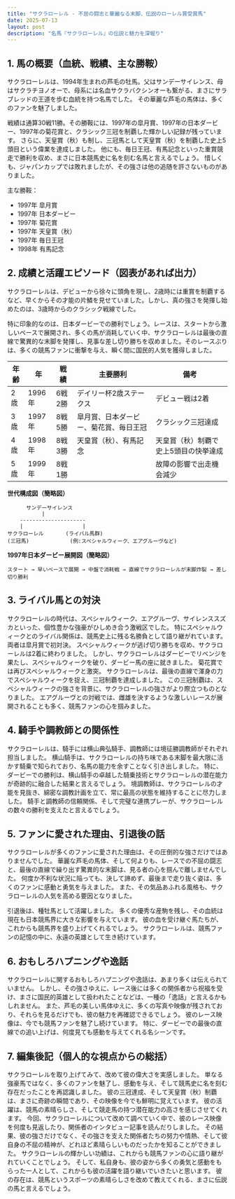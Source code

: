 ```yaml
---
title: "サクラローレル - 不屈の闘志と華麗なる末脚、伝説のローレル賞受賞馬"
date: 2025-07-13
layout: post
description: "名馬『サクラローレル』の伝説と魅力を深堀り"
---
```


## 1. 馬の概要（血統、戦績、主な勝鞍）

サクラローレルは、1994年生まれの芦毛の牡馬。父はサンデーサイレンス、母はサクラチヨノオーで、母系には名血サクラバクシンオーも繋がる、まさにサラブレッドの王道を歩む血統を持つ名馬でした。  その華麗な芦毛の馬体は、多くのファンを魅了しました。

戦績は通算30戦11勝。その勝鞍には、1997年の皐月賞、1997年の日本ダービー、1997年の菊花賞と、クラシック三冠を制覇した輝かしい記録が残っています。  さらに、天皇賞（秋）も制し、三冠馬として天皇賞（秋）を制覇した史上5頭目という偉業を達成しました。  他にも、毎日王冠、有馬記念といった重賞競走で勝利を収め、まさに日本競馬史に名を刻む名馬と言えるでしょう。  惜しくも、ジャパンカップでは敗れましたが、その強さは他の追随を許さないものがありました。

主な勝鞍：

* 1997年 皐月賞
* 1997年 日本ダービー
* 1997年 菊花賞
* 1997年 天皇賞（秋）
* 1997年 毎日王冠
* 1998年 有馬記念


## 2. 成績と活躍エピソード（図表があれば出力）

サクラローレルは、デビューから徐々に頭角を現し、2歳時には重賞を制覇するなど、早くからその才能の片鱗を見せていました。しかし、真の強さを発揮し始めたのは、3歳時からのクラシック戦線でした。

特に印象的なのは、日本ダービーでの勝利でしょう。レースは、スタートから激しいペースで展開され、多くの馬が消耗していく中、サクラローレルは最後の直線で驚異的な末脚を発揮し、見事な差し切り勝ちを収めました。そのレースぶりは、多くの競馬ファンに衝撃を与え、瞬く間に国民的人気を獲得しました。

| 年齢 | 年 | 戦績 | 主要勝利 | 備考 |
|---|---|---|---|---|
| 2歳 | 1996年 | 6戦2勝 |  デイリー杯2歳ステークス |  デビュー戦は2着 |
| 3歳 | 1997年 | 8戦5勝 | 皐月賞、日本ダービー、菊花賞、毎日王冠 | クラシック三冠達成 |
| 4歳 | 1998年 | 8戦3勝 | 天皇賞（秋）、有馬記念 |  天皇賞（秋）制覇で史上5頭目の快挙達成 |
| 5歳 | 1999年 | 8戦1勝 |  |  故障の影響で出走機会減少 |


**世代構成図（簡略図）**

```
      サンデーサイレンス
           |
    ---------------------
    |                   |
サクラローレル       (ライバル馬群)
(三冠馬)             (例:スペシャルウィーク、エアグルーヴなど)

```

**1997年日本ダービー展開図（簡略図）**

```
スタート → 早いペースで展開 → 中盤で消耗戦 → 直線でサクラローレルが末脚炸裂 → 差し切り勝利
```


## 3. ライバル馬との対決

サクラローレルの時代は、スペシャルウィーク、エアグルーヴ、サイレンススズカといった、個性豊かな強豪がひしめき合う激戦区でした。  特にスペシャルウィークとのライバル関係は、競馬史上に残る名勝負として語り継がれています。  両者は皐月賞で初対決。  スペシャルウィークが逃げ切り勝ちを収め、サクラローレルは2着に終わりました。  しかし、サクラローレルはダービーでリベンジを果たし、スペシャルウィークを破り、ダービー馬の座に就きました。  菊花賞では再びスペシャルウィークと激突。  サクラローレルは、最後の直線で渾身の力でスペシャルウィークを捉え、三冠制覇を達成しました。 この三冠制覇は、スペシャルウィークの強さを背景に、サクラローレルの強さがより際立つものとなりました。  エアグルーヴとの対戦では、雌雄を決するような激しいレースが展開されることも多く、競馬ファンの心を掴みました。


## 4. 騎手や調教師との関係性

サクラローレルは、騎手には横山典弘騎手、調教師には境征勝調教師がそれぞれ担当しました。  横山騎手は、サクラローレルの持ち味である末脚を最大限に活かす騎乗で知られており、名馬の能力を余すことなく引き出しました。  特に、ダービーでの勝利は、横山騎手の卓越した騎乗技術とサクラローレルの潜在能力が奇跡的に融合した結果と言えるでしょう。  境調教師は、サクラローレルの才能を見抜き、綿密な調教計画を立て、常に最高の状態を維持することに尽力しました。  騎手と調教師の信頼関係、そして完璧な連携プレーが、サクラローレルの数々の勝利を支えたと言えるでしょう。


## 5. ファンに愛された理由、引退後の話

サクラローレルが多くのファンに愛された理由は、その圧倒的な強さだけではありませんでした。  華麗な芦毛の馬体、そして何よりも、レースでの不屈の闘志と、最後の直線で繰り出す驚異的な末脚は、見る者の心を掴んで離しませんでした。  何度か不利な状況に陥っても、決して諦めず、最後まで走り抜く姿は、多くのファンに感動と勇気を与えました。  また、その気品あふれる風格も、サクラローレルの人気を高める要因となりました。

引退後は、種牡馬として活躍しました。  多くの優秀な産駒を残し、その血統は現在も日本競馬界に大きな影響を与えています。  彼の血を受け継ぐ馬たちが、これからも競馬界を盛り上げてくれるでしょう。  サクラローレルは、競馬ファンの記憶の中に、永遠の英雄として生き続けています。


## 6. おもしろハプニングや逸話

サクラローレルに関するおもしろハプニングや逸話は、あまり多くは伝えられていません。  しかし、その強さゆえに、レース後には多くの関係者から祝福を受け、まさに国民的英雄として扱われたことなどは、一種の「逸話」と言えるかもしれません。  また、芦毛の美しい馬体ゆえに、多くの写真や映像が残されており、それらを見るだけでも、彼の魅力を再確認できるでしょう。  彼のレース映像は、今でも競馬ファンを魅了し続けています。  特に、ダービーでの最後の直線での追い上げは、何度見ても感動を与えてくれる名シーンです。


## 7. 編集後記（個人的な視点からの総括）

サクラローレルを取り上げてみて、改めて彼の偉大さを実感しました。  単なる強豪馬ではなく、多くのファンを魅了し、感動を与え、そして競馬史に名を刻む存在だったことを再認識しました。  彼の三冠達成、そして天皇賞（秋）制覇は、まさに奇跡の瞬間であり、その映像を今でも鮮明に覚えています。  彼の活躍は、競馬の素晴らしさ、そして競走馬の持つ潜在能力の高さを感じさせてくれます。  今回、サクラローレルについて改めて調べていく中で、彼のレース映像を何度も見返したり、関係者のインタビュー記事を読んだりしました。  その結果、彼の強さだけでなく、その強さを支えた関係者たちの努力や情熱、そして彼自身の不屈の精神が、どれほど素晴らしいものだったかを知ることができました。  サクラローレルの輝かしい功績は、これからも競馬ファンの心に語り継がれていくことでしょう。  そして、私自身も、彼の姿から多くの勇気と感動をもらった一人として、これからも彼の活躍を語り継いでいきたいと思います。  彼の存在は、競馬というスポーツの素晴らしさを改めて教えてくれる、まさに伝説の馬と言えるでしょう。
